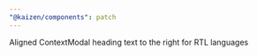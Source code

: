 ```yaml
---
"@kaizen/components": patch
---
```


Aligned ContextModal heading text to the right for RTL languages
